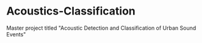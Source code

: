 # Acoustics-Classification
Master project titled "Acoustic Detection and Classification of Urban Sound Events"
